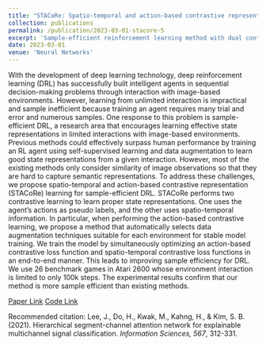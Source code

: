 ```yaml
---
title: "STACoRe: Spatio-temporal and action-based contrastive representations for reinforcement learning in Atari"
collection: publications
permalink: /publication/2023-03-01-stacore-5
excerpt: 'Sample-efficient reinforcement learning method with dual contrastive learning.'
date: 2023-03-01
venue: 'Neural Networks'
---
```


With the development of deep learning technology, deep reinforcement learning (DRL) has successfully built intelligent agents in sequential decision-making problems through interaction with image-based environments. 
However, learning from unlimited interaction is impractical and sample inefficient because training an agent requires many trial and error and numerous samples. 
One response to this problem is sample-efficient DRL, a research area that encourages learning effective state representations in limited interactions with image-based environments. 
Previous methods could effectively surpass human performance by training an RL agent using self-supervised learning and data augmentation to learn good state representations from a given interaction. 
However, most of the existing methods only consider similarity of image observations so that they are hard to capture semantic representations. 
To address these challenges, we propose spatio-temporal and action-based contrastive representation (STACoRe) learning for sample-efficient DRL. 
STACoRe performs two contrastive learning to learn proper state representations. One uses the agent’s actions as pseudo labels, and the other uses spatio-temporal information. 
In particular, when performing the action-based contrastive learning, we propose a method that automatically selects data augmentation techniques suitable for each environment for stable model training. 
We train the model by simultaneously optimizing an action-based contrastive loss function and spatio-temporal contrastive loss functions in an end-to-end manner. 
This leads to improving sample efficiency for DRL. We use 26 benchmark games in Atari 2600 whose environment interaction is limited to only 100k steps. 
The experimental results confirm that our method is more sample efficient than existing methods.

[Paper Link](https://www.sciencedirect.com/science/article/abs/pii/S002002552100267X)
[Code Link](https://github.com/min9kwak/STACoRe)

Recommended citation: Lee, J., Do, H., Kwak, M., Kahng, H., & Kim, S. B. (2021). Hierarchical segment-channel attention network for explainable multichannel signal classification. <i>Information Sciences, 567</i>, 312-331.